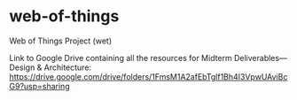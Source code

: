 # web-of-things
Web of Things Project (wet)

Link to Google Drive containing all the resources for Midterm Deliverables—Design & Architecture: https://drive.google.com/drive/folders/1FmsM1A2afEbTglf1Bh4I3VpwUAviBcG9?usp=sharing
